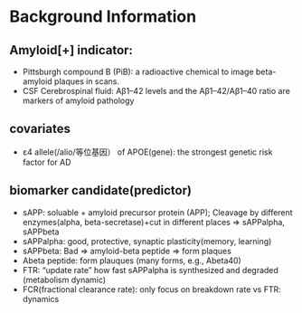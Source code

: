 
# Background Information

## Amyloid[+] indicator:
- Pittsburgh compound B (PiB): a radioactive chemical to image beta-amyloid plaques in scans.
- CSF Cerebrospinal fluid: Aβ1–42 levels and the Aβ1–42/Aβ1–40 ratio are markers of amyloid pathology

## covariates
- ε4 allele(/alio/等位基因） of APOE(gene): the strongest genetic risk factor for AD

## biomarker candidate(predictor)
- sAPP: soluable + amyloid precursor protein (APP); Cleavage by different enzymes(alpha, beta-secretase)+cut in different places => sAPPalpha, sAPPbeta
- sAPPalpha: good, protective, synaptic plasticity(memory, learning)
- sAPPbeta: Bad => amyloid-beta peptide => form plaques
- Abeta peptide: form plauques (many forms, e.g., Abeta40)
- FTR: “update rate” how fast sAPPalpha is synthesized and degraded (metabolism dynamic)
- FCR(fractional clearance rate): only focus on breakdown rate vs FTR: dynamics
